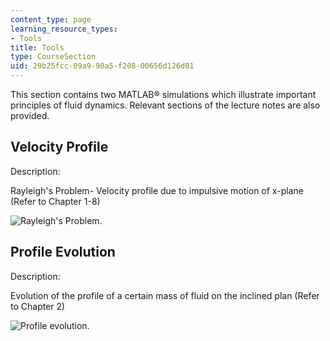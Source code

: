 ```yaml
---
content_type: page
learning_resource_types:
- Tools
title: Tools
type: CourseSection
uid: 29b25fcc-09a9-90a5-f208-00656d126d01
---
```


This section contains two MATLAB® simulations which illustrate important principles of fluid dynamics. Relevant sections of the lecture notes are also provided.

Velocity Profile
----------------

Description:

Rayleigh's Problem- Velocity profile due to impulsive motion of x-plane (Refer to Chapter 1-8)

![Rayleigh's Problem.](/courses/civil-and-environmental-engineering/1-63-advanced-fluid-dynamics-of-the-environment-fall-2002/tools/velpro.gif)

Profile Evolution
-----------------

Description:

Evolution of the profile of a certain mass of fluid on the inclined plan (Refer to Chapter 2)

![Profile evolution.](/courses/civil-and-environmental-engineering/1-63-advanced-fluid-dynamics-of-the-environment-fall-2002/tools/sf01.gif)